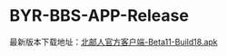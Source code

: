 # BYR-BBS-APP-Release

最新版本下载地址：[北邮人官方客户端-Beta11-Build18.apk](https://github.com/dss886/BYR-BBS-APP-Release/releases/download/Beta11/BYR-BBS-APP-Beta11-Build18.apk)
